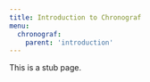 ```yaml
---
title: Introduction to Chronograf
menu:
  chronograf:
    parent: 'introduction'
---
```


This is a stub page.

